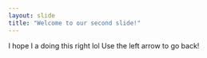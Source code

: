 ```yaml
---
layout: slide
title: "Welcome to our second slide!"
---
```

I hope I a doing this right lol
Use the left arrow to go back!
